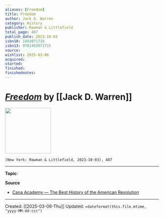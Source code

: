```yaml
---
aliases: [Freedom]
title: Freedom
author: Jack D. Warren
category: History
publisher: Rowman & Littlefield
total_page: 487
publish_date: 2023-10-03
isbn10: 1493071718
isbn13: 9781493071715
source: 
wishlist: 2025-03-06
acquired: 
started: 
finished: 
finishednotes: 
---
```

# *[Freedom]()* by [[Jack D. Warren]]

<img src="http://books.google.com/books/content?id=yOmxEAAAQBAJ&printsec=frontcover&img=1&zoom=1&edge=curl&source=gbs_api" width=150>

`(New York: Rowman & Littlefield, 2023-10-03), 487`



--- 
**Topic**: 

**Source**
- [Cana Academy — The Best History of the American Revolution](https://www.canaacademy.org/blog/the-best-history-of-the-american-revolution)
 ---
Created: [[2025-03-06-Thu]]
Updated: `=dateformat(this.file.mtime, "yyyy-MM-dd-ccc")`